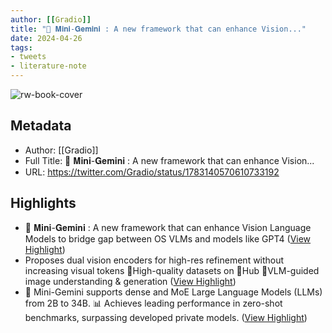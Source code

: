 ```yaml
---
author: [[Gradio]]
title: "🤩 𝐌𝐢𝐧𝐢-𝐆𝐞𝐦𝐢𝐧𝐢 : A new framework that can enhance Vision..."
date: 2024-04-26
tags: 
- tweets
- literature-note
---
```

![rw-book-cover](https://pbs.twimg.com/profile_images/1717418871165161472/qdZZBtz2_normal.jpg)

## Metadata
- Author: [[Gradio]]
- Full Title: 🤩 𝐌𝐢𝐧𝐢-𝐆𝐞𝐦𝐢𝐧𝐢 : A new framework that can enhance Vision...
- URL: https://twitter.com/Gradio/status/1783140570610733192

## Highlights
- 🤩 𝐌𝐢𝐧𝐢-𝐆𝐞𝐦𝐢𝐧𝐢 : A new framework that can enhance Vision Language Models to bridge gap between OS VLMs and models like GPT4 ([View Highlight](https://read.readwise.io/read/01hwct159c67drdtkd1kcccnam))
- Proposes dual vision encoders for high-res refinement without increasing visual tokens 
  🔧High-quality datasets on 🤗Hub 
  🔧VLM-guided image understanding & generation ([View Highlight](https://read.readwise.io/read/01hwct1akyw4ay10dg35jsn1vq))
- 💪 Mini-Gemini supports dense and MoE Large Language Models (LLMs) from 2B to 34B. 
  📊 Achieves leading performance in zero-shot benchmarks, surpassing developed private models. ([View Highlight](https://read.readwise.io/read/01hwct1eewa48njahyj6mvj1fh))
